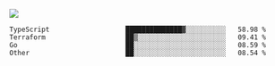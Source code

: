 ![](https://github-profile-summary-cards.vercel.app/api/cards/profile-details?username=igtm&theme=dracula)
<!--START_SECTION:waka-->

```text
TypeScript                   ██████████████▓░░░░░░░░░░   58.98 %
Terraform                    ██▒░░░░░░░░░░░░░░░░░░░░░░   09.41 %
Go                           ██░░░░░░░░░░░░░░░░░░░░░░░   08.59 %
Other                        ██░░░░░░░░░░░░░░░░░░░░░░░   08.54 %
```

<!--END_SECTION:waka-->
